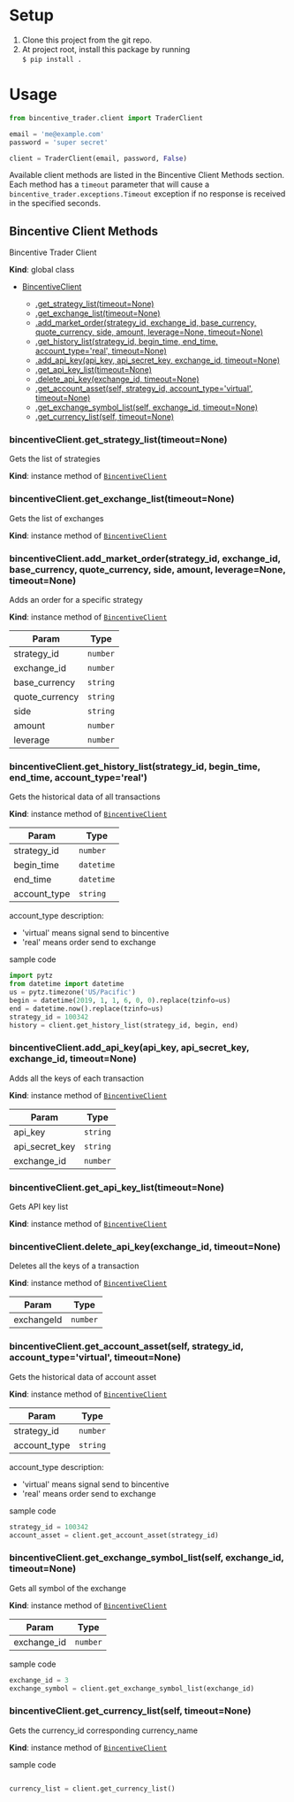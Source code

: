 # Setup

1. Clone this project from the git repo.
2. At project root, install this package by running  
   `$ pip install .`

# Usage

```python
from bincentive_trader.client import TraderClient

email = 'me@example.com'
password = 'super secret'

client = TraderClient(email, password, False)

```

Available client methods are listed in the Bincentive Client Methods section.
Each method has a `timeout` parameter that will cause a `bincentive_trader.exceptions.Timeout`
exception if no response is received in the specified seconds.

<a name="BincentiveClient"></a>

## Bincentive Client Methods
Bincentive Trader Client

**Kind**: global class  

* [BincentiveClient](#BincentiveClient)
    
    * [.get_strategy_list(timeout=None)](#BincentiveClient+get_strategy_list)
    * [.get_exchange_list(timeout=None)](#BincentiveClient+get_exchange_list)
    * [.add_market_order(strategy_id, exchange_id, base_currency, quote_currency, side, amount, leverage=None, timeout=None)](#BincentiveClient+add_market_order)
    * [.get_history_list(strategy_id, begin_time, end_time, account_type='real', timeout=None)](#BincentiveClient+get_history_list)
    * [.add_api_key(api_key, api_secret_key, exchange_id, timeout=None)](#BincentiveClient+add_api_key)
    * [.get_api_key_list(timeout=None)](#BincentiveClient+get_api_key_list)
    * [.delete_api_key(exchange_id, timeout=None)](#BincentiveClient+delete_api_key)
    * [.get_account_asset(self, strategy_id, account_type='virtual', timeout=None)](#BincentiveClient+get_account_asset)
    * [.get_exchange_symbol_list(self, exchange_id, timeout=None)](#BincentiveClient+get_exchange_symbol_list)
    * [.get_currency_list(self, timeout=None)](#BincentiveClient+get_currency_list)
  

<a name="new_BincentiveClient_new"></a>

<a name="BincentiveClient+get_strategy_list"></a>

### bincentiveClient.get_strategy_list(timeout=None)
Gets the list of strategies

**Kind**: instance method of [<code>BincentiveClient</code>](#BincentiveClient)  


<a name="BincentiveClient+get_exchange_list"></a>

### bincentiveClient.get_exchange_list(timeout=None)
Gets the list of exchanges 

**Kind**: instance method of [<code>BincentiveClient</code>](#BincentiveClient) 

<a name="BincentiveClient+add_market_order"></a>

### bincentiveClient.add_market_order(strategy_id, exchange_id, base_currency, quote_currency, side, amount, leverage=None, timeout=None)
Adds an order for a specific strategy

**Kind**: instance method of [<code>BincentiveClient</code>](#BincentiveClient)  

| Param | Type |
| --- | --- |
| strategy_id | <code>number</code> | 
| exchange_id | <code>number</code> | 
| base_currency | <code>string</code> | 
| quote_currency | <code>string</code> | 
| side | <code>string</code> | 
| amount | <code>number</code> | 
| leverage | <code>number</code> |


<a name="BincentiveClient+get_history_list"></a>

### bincentiveClient.get_history_list(strategy_id, begin_time, end_time, account_type='real')
Gets the historical data of all transactions

**Kind**: instance method of [<code>BincentiveClient</code>](#BincentiveClient)  

| Param | Type |
| --- | --- |
| strategy_id | <code>number</code> | 
| begin_time | <code>datetime</code> | 
| end_time | <code>datetime</code> | 
| account_type | <code>string</code> | 

account_type description: 
  - 'virtual' means signal send to bincentive
  - 'real' means order send to exchange

sample code

```python
import pytz
from datetime import datetime
us = pytz.timezone('US/Pacific')
begin = datetime(2019, 1, 1, 6, 0, 0).replace(tzinfo=us)
end = datetime.now().replace(tzinfo=us)
strategy_id = 100342
history = client.get_history_list(strategy_id, begin, end)

```
 
<a name="BincentiveClient+add_api_key"></a>

### bincentiveClient.add_api_key(api_key, api_secret_key, exchange_id, timeout=None)
Adds all the keys of each transaction

**Kind**: instance method of [<code>BincentiveClient</code>](#BincentiveClient)  

| Param | Type |
| --- | --- |
| api_key | <code>string</code> | 
| api_secret_key | <code>string</code> | 
| exchange_id | <code>number</code> | 


<a name="BincentiveClient+get_api_key_list"></a>

### bincentiveClient.get_api_key_list(timeout=None)
Gets API key list

**Kind**: instance method of [<code>BincentiveClient</code>](#BincentiveClient)  

<a name="BincentiveClient+delete_api_key"></a>

### bincentiveClient.delete_api_key(exchange_id, timeout=None)
Deletes all the keys of a transaction

**Kind**: instance method of [<code>BincentiveClient</code>](#BincentiveClient)  

| Param | Type |
| --- | --- |
| exchangeId | <code>number</code> | 


<a name="BincentiveClient+get_account_asset"></a>

### bincentiveClient.get_account_asset(self, strategy_id, account_type='virtual', timeout=None)
Gets the historical data of account asset

**Kind**: instance method of [<code>BincentiveClient</code>](#BincentiveClient)  

| Param | Type |
| --- | --- |
| strategy_id | <code>number</code> | 
| account_type | <code>string</code> | 

account_type description: 
  - 'virtual' means signal send to bincentive
  - 'real' means order send to exchange

sample code

```python
strategy_id = 100342
account_asset = client.get_account_asset(strategy_id)

```


<a name="BincentiveClient+get_exchange_symbol_list"></a>

### bincentiveClient.get_exchange_symbol_list(self, exchange_id, timeout=None)
Gets all symbol of the exchange

**Kind**: instance method of [<code>BincentiveClient</code>](#BincentiveClient)  

| Param | Type |
| --- | --- |
| exchange_id | <code>number</code> | 


sample code

```python
exchange_id = 3
exchange_symbol = client.get_exchange_symbol_list(exchange_id)

```

<a name="BincentiveClient+get_currency_list"></a>

### bincentiveClient.get_currency_list(self, timeout=None)
Gets the currency_id corresponding currency_name

**Kind**: instance method of [<code>BincentiveClient</code>](#BincentiveClient)  


sample code

```python

currency_list = client.get_currency_list()

```

